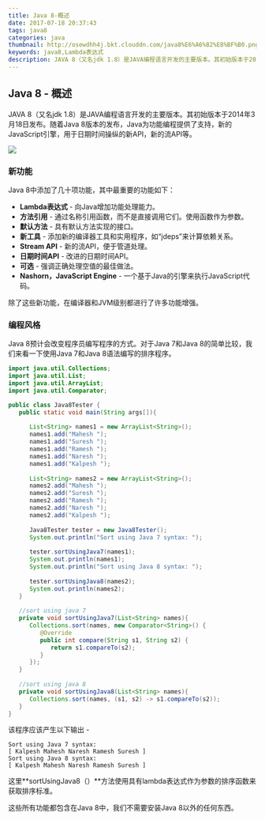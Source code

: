 ```yaml
---
title: Java 8-概述
date: 2017-07-18 20:37:43
tags: java8
categories: java
thumbnail: http://osewdhh4j.bkt.clouddn.com/java8%E6%A6%82%E8%BF%B0.png
keywords: java8,Lambda表达式
description: JAVA 8（又名jdk 1.8）是JAVA编程语言开发的主要版本。其初始版本于2014年3月18日发布。随着Java 8版本的发布，Java为功能编程提供了支持，新的JavaScript引擎，用于日期时间操纵的新API，新的流API等。java 8中添加了几十项功能，其中最重要的功能如下-Lambda表达式,方法引用
---
```


## Java 8 - 概述

JAVA 8（又名jdk 1.8）是JAVA编程语言开发的主要版本。其初始版本于2014年3月18日发布。随着Java 8版本的发布，Java为功能编程提供了支持，新的JavaScript引擎，用于日期时间操纵的新API，新的流API等。

![](http://osewdhh4j.bkt.clouddn.com/java8%E6%A6%82%E8%BF%B0.png)

### 新功能
Java 8中添加了几十项功能，其中最重要的功能如下：

 - **Lambda表达式** - 向Java增加功能处理能力。
 - **方法引用** - 通过名称引用函数，而不是直接调用它们。使用函数作为参数。
 - **默认方法** - 具有默认方法实现的接口。
 - **新工具** - 添加新的编译器工具和实用程序，如“jdeps”来计算依赖关系。
 - **Stream API** - 新的流API，便于管道处理。
 - **日期时间API** - 改进的日期时间API。
 - **可选** - 强调正确处理空值的最佳做法。
 - **Nashorn，JavaScript Engine** - 一个基于Java的引擎来执行JavaScript代码。

除了这些新功能，在编译器和JVM级别都进行了许多功能增强。

### 编程风格
Java 8预计会改变程序员编写程序的方式。对于Java 7和Java 8的简单比较，我们来看一下使用Java 7和Java 8语法编写的排序程序。
```java
import java.util.Collections;
import java.util.List;
import java.util.ArrayList;
import java.util.Comparator;

public class Java8Tester {
   public static void main(String args[]){
   
      List<String> names1 = new ArrayList<String>();
      names1.add("Mahesh ");
      names1.add("Suresh ");
      names1.add("Ramesh ");
      names1.add("Naresh ");
      names1.add("Kalpesh ");
		
      List<String> names2 = new ArrayList<String>();
      names2.add("Mahesh ");
      names2.add("Suresh ");
      names2.add("Ramesh ");
      names2.add("Naresh ");
      names2.add("Kalpesh ");
		
      Java8Tester tester = new Java8Tester();
      System.out.println("Sort using Java 7 syntax: ");
		
      tester.sortUsingJava7(names1);
      System.out.println(names1);
      System.out.println("Sort using Java 8 syntax: ");
		
      tester.sortUsingJava8(names2);
      System.out.println(names2);
   }
   
   //sort using java 7
   private void sortUsingJava7(List<String> names){   
      Collections.sort(names, new Comparator<String>() {
         @Override
         public int compare(String s1, String s2) {
            return s1.compareTo(s2);
         }
      });
   }
   
   //sort using java 8
   private void sortUsingJava8(List<String> names){
      Collections.sort(names, (s1, s2) -> s1.compareTo(s2));
   }
}
```
该程序应该产生以下输出 -
```
Sort using Java 7 syntax:
[ Kalpesh Mahesh Naresh Ramesh Suresh ]
Sort using Java 8 syntax:
[ Kalpesh Mahesh Naresh Ramesh Suresh ]
```
这里**sortUsingJava8（）**方法使用具有lambda表达式作为参数的排序函数来获取排序标准。

这些所有功能都包含在Java 8中，我们不需要安装Java 8以外的任何东西。





